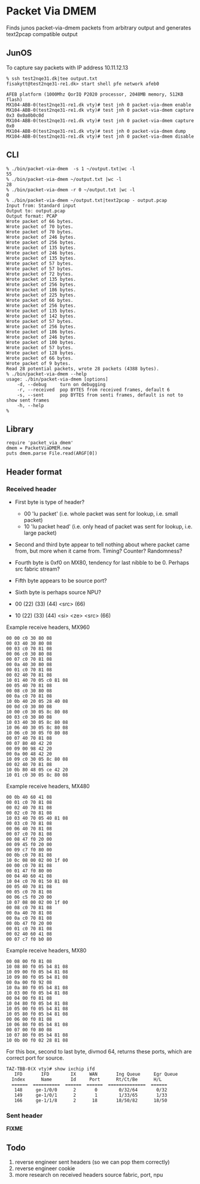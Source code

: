 # Packet Via DMEM
Finds junos packet-via-dmem packets from arbitrary output and generates text2pcap compatible output

## JunOS
To capture say packets with IP address 10.11.12.13

    % ssh test2nqe31.dk|tee output.txt
    fisakytt@test2nqe31-re1.dk> start shell pfe network afeb0

    AFEB platform (1000Mhz QorIQ P2020 processor, 2048MB memory, 512KB flash)
    MX104-ABB-0(test2nqe31-re1.dk vty)# test jnh 0 packet-via-dmem enable
    MX104-ABB-0(test2nqe31-re1.dk vty)# test jnh 0 packet-via-dmem capture 0x3 0x0a0b0c0d
    MX104-ABB-0(test2nqe31-re1.dk vty)# test jnh 0 packet-via-dmem capture 0x0
    MX104-ABB-0(test2nqe31-re1.dk vty)# test jnh 0 packet-via-dmem dump
    MX104-ABB-0(test2nqe31-re1.dk vty)# test jnh 0 packet-via-dmem disable


## CLI
    % ./bin/packet-via-dmem  -s 1 ~/output.txt|wc -l
    55
    % ./bin/packet-via-dmem ~/output.txt |wc -l
    28
    % ./bin/packet-via-dmem -r 0 ~/output.txt |wc -l
    0
    % ./bin/packet-via-dmem ~/output.txt|text2pcap - output.pcap
    Input from: Standard input
    Output to: output.pcap
    Output format: PCAP
    Wrote packet of 66 bytes.
    Wrote packet of 70 bytes.
    Wrote packet of 70 bytes.
    Wrote packet of 246 bytes.
    Wrote packet of 256 bytes.
    Wrote packet of 135 bytes.
    Wrote packet of 246 bytes.
    Wrote packet of 135 bytes.
    Wrote packet of 57 bytes.
    Wrote packet of 57 bytes.
    Wrote packet of 72 bytes.
    Wrote packet of 135 bytes.
    Wrote packet of 256 bytes.
    Wrote packet of 186 bytes.
    Wrote packet of 225 bytes.
    Wrote packet of 66 bytes.
    Wrote packet of 256 bytes.
    Wrote packet of 135 bytes.
    Wrote packet of 142 bytes.
    Wrote packet of 57 bytes.
    Wrote packet of 256 bytes.
    Wrote packet of 186 bytes.
    Wrote packet of 246 bytes.
    Wrote packet of 100 bytes.
    Wrote packet of 57 bytes.
    Wrote packet of 128 bytes.
    Wrote packet of 66 bytes.
    Wrote packet of 9 bytes.
    Read 28 potential packets, wrote 28 packets (4388 bytes).
    % ./bin/packet-via-dmem --help
    usage: ./bin/packet-via-dmem [options]
        -d, --debug     turn on debugging
        -r, --received  pop BYTES from received frames, default 6
        -s, --sent      pop BYTES from senti frames, default is not to show sent frames
        -h, --help
    %

## Library
    require 'packet_via_dmem'
    dmem = PacketViaDMEM.new
    puts dmem.parse File.read(ARGF[0])


## Header format
### Received header

  * First byte is type of header?
    * 00 'lu packet' (i.e. whole packet was sent for lookup, i.e. small packet)
    * 10 'lu packet head' (i.e. only head of packet was sent for lookup, i.e. large packet)

  * Second and third byte appear to tell nothing about where packet came from,
    but more when it came from. Timing? Counter? Randomness?

  * Fourth byte is 0xf0 on MX80, tendency for last nibble to be 0. Perhaps src fabric stream?
  * Fifth byte appears to be source port?

  * Sixth byte is perhaps source NPU?

  * 00 (22) (33) (44) \<src\> (66)
  * 10 (22) (33) (44) \<si\> \<ze\> \<src\> (66)

Example receive headers, MX960

    00 00 c0 30 80 08
    00 03 40 30 80 08
    00 03 c0 70 81 08
    00 06 c0 30 80 08
    00 07 c0 70 81 08
    00 0a 40 30 80 08
    00 01 c0 70 81 08
    00 02 40 70 81 08
    10 01 40 70 05 c0 81 08
    00 05 40 70 81 08
    00 08 c0 30 80 08
    00 0a c0 70 81 08
    10 0b 40 20 05 28 40 08
    00 0d c0 30 80 08
    10 00 c0 30 05 8c 80 08
    00 03 c0 30 80 08
    10 03 40 30 05 8c 80 08
    10 06 40 30 05 8c 80 08
    10 06 c0 30 05 f0 80 08
    00 07 40 70 81 08
    00 07 80 40 42 20
    00 09 00 98 42 20
    00 0a 00 48 42 20
    10 09 c0 30 05 8c 80 08
    00 02 40 70 81 08
    10 0b 80 48 05 ce 42 20
    10 01 c0 30 05 8c 80 08

Example receive headers, MX480

    00 0b 40 60 41 08
    00 01 c0 70 81 08
    00 02 40 70 81 08
    00 02 c0 70 81 08
    10 03 40 70 05 40 81 08
    00 03 c0 70 81 08
    00 06 40 70 81 08
    00 07 c0 70 81 08
    00 08 47 f0 20 00
    00 09 45 f0 20 00
    00 09 c7 f0 80 00
    00 0b c0 70 81 08
    10 0c 08 00 02 00 1f 00
    00 00 c0 70 81 08
    00 01 47 f0 80 00
    00 04 40 60 41 08
    10 04 c0 70 01 50 81 08
    00 05 40 70 81 08
    00 05 c0 70 81 08
    00 06 c5 f0 20 00
    10 07 08 00 02 00 1f 00
    00 08 c0 70 81 08
    00 0a 40 70 81 08
    00 0a c0 70 81 08
    00 0b 47 f0 20 00
    00 01 c0 70 81 08
    00 02 40 60 41 08
    00 07 c7 f0 b0 80

Example receive headers, MX80

    00 08 00 f0 81 08
    10 08 80 f0 05 b4 81 08
    10 09 00 f0 05 b4 81 08
    10 09 80 f0 05 b4 81 08
    00 0a 00 f0 92 08
    10 0a 80 f0 05 b4 81 08
    10 03 00 f0 05 b4 81 08
    00 04 00 f0 81 08
    10 04 80 f0 05 b4 81 08
    10 05 00 f0 05 b4 81 08
    10 05 80 f0 05 b4 81 08
    00 06 00 f0 81 08
    10 06 80 f0 05 b4 81 08
    00 07 00 f0 80 08
    10 07 80 f0 05 b4 81 08
    10 0b 00 f0 02 28 81 08

For this box, second to last byte, divmod 64, returns these ports, which are
correct port for source.

    TAZ-TBB-0(X vty)# show ixchip ifd
       IFD       IFD        IX     WAN       Ing Queue     Egr Queue
      Index      Name       Id     Port      Rt/Ct/Be      H/L 
      ======  ==========  ======  ======  ==============  ======
       148     ge-1/0/0      2       0        0/32/64       0/32
       149     ge-1/0/1      2       1        1/33/65       1/33
       166     ge-1/1/8      2      18       18/50/82      18/50

### Sent header
**FIXME**

## Todo
  1. reverse engineer sent headers (so we can pop them correctly)
  1. reverse engineer cookie
  1. more research on received headers source fabric, port, npu

